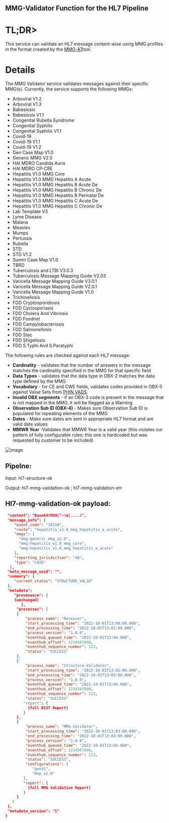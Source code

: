 
## MMG-Validator Function for the HL7 Pipeline

# TL;DR>

This service can validate an HL7 message content-wise using MMG profiles in the format created by the [MMG-AT]()tool.

# Details

The MMG Validator service validates messages against their specific MMG(s). Currently, the service supports the following MMGs:

* Arboviral V1.2
* Arboviral V1.3
* Babesiosis
* Babesiosis V1.1
* Congenital Rubella Syndrome
* Congenital Syphilis
* Congenital Syphilis V1.1
* Covid-19
* Covid-19 V1.1
* Covid-19 V1.2
* Gen Case Map V1.0
* Generic MMG V2.0
* HAI MDRO Candida Auris
* HAI MDRO CP-CRE
* Hepatitis V1.0 MMG Core
* Hepatitis V1.0 MMG Hepatitis A Acute
* Hepatitis V1.0 MMG Hepatitis B Acute De
* Hepatitis V1.0 MMG Hepatitis B Chronic De
* Hepatitis V1.0 MMG Hepatitis B Perinatal De
* Hepatitis V1.0 MMG Hepatitis C Acute De
* Hepatitis V1.0 MMG Hepatitis C Chronic De
* Lab Template V3
* Lyme Disease
* Malaria
* Measles
* Mumps
* Pertussis
* Rubella
* STD
* STD V1.2
* Summ Case Map V1.0
* TBRD
* Tuberculosis and LTBI V3.0.3
* Tuberculosis Message Mapping Guide V2.03
* Varicella Message Mapping Guide V3.0.1
* Varicella Message Mapping Guide V2.0.1
* Varicella Message Mapping Guide V1.0
* Trichinellosis
* FDD Cryptosporidiosis
* FDD Cyclosporiasis
* FDD Cholera And Vibriosis
* FDD Foodnet
* FDD Campylobacteriosis
* FDD Salmonellosis
* FDD Stec
* FDD Shigellosis
* FDD S.Typhi And S.Paratyphi

The following rules are checked against each HL7 message:

* **Cardinality** - validates that the number of answers in the message matches the cardinality specified in the MMG for that specific field
* **Data Types** - validates that the data type in OBX-2 matches the data type defined by the MMG
* **Vocabulary** - for CE and CWE fields, validates codes provided in OBX-5 against Value Sets from [PHIN VADS](https://phinvads.cdc.gov/vads/SearchHome.action).
* **Invalid OBX segments** - if an OBX-3 code is present in the message that is not mapped in the MMG, it will be flagged as a Warning
* **Observation Sub ID (OBX-4)** - Makes sure Observation Sub ID is populated for repeating elements of the MMG
* **Dates** - Make sure dates are sent in appropriate HL7 format and are valid date values
* **MMWR Year** -Validates that MMWR Year is a valid year (this violates our pattern of fully configurable rules; this one is hardcoded but was requested by customer to be included)



![image](https://user-images.githubusercontent.com/3239945/208454032-b4169ed4-1a48-41c5-a603-20f8fbf6631e.png)


## Pipelne:

Input: hl7-structure-ok

Output: hl7-mmg-validation-ok ; hl7-mmg-validation-err

## Hl7-mmg-validation-ok payload:

``` json
 "content": "Base64(MSH|^~\&|....)",
 "message_info": {
    "event_code": "10110",
    "route": "hepatitis_v1.0_mmg_hepatitis_a_acute",
    "mmgs": [
      "mmg:generic_mmg_v2.0",
      "mmg:hepatitis_v1.0_mmg_core",
      "mmg:hepatitis_v1.0_mmg_hepatitis_a_acute"
    ],
    "reporting_jurisdiction": "48",
    "type": "CASE"
  },
 "meta_message_uuid": "",
 "summary": {
    "current_status": "STRUCTURE_VALID"
 },
 "metadata":
    "provenance": {
	{unchanged}
       },
     "processes": [
	 {
		 "process_name": "Receiver",
		 "start_processing_time": "2022-10-01T13:00:00.000",
		 "end_processing_time": "2022-10-01T13:01:00.000",
		 "process_version": "1.0.0",
		 "eventhub_queued_time": "2022-10-01T13:04.000",
		 "eventhub_offset": 1234567890,
		 "eventhub_sequence_number": 123,
		 "status": "SUCCESS"
	 },
	 {
		 "process_name": "Structure-Validator",
		 "start_processing_time": "2022-10-01T13:02:00.000",
		 "end_processing_time": "2022-10-01T13:03:00.000",
		 "process_version": "1.0.0",
		 "eventhub_queued_time": "2022-10-01T13:04.000",
		 "eventhub_offset": 1234567890,
		 "eventhub_sequence_number": 123,
		 "status": "SUCCESS"
		"report": {
		  {full NIST Report}
		}
	 },
	 {
		 "process_name": "MMG-Validator",
		 "start_processing_time": "2022-10-01T13:03:00.000",
		 "end_processing_time": "2022-10-01T13:04:00.000",
		 "process_version": "1.0.0",
		 "eventhub_queued_time": "2022-10-01T13:04.000",
		 "eventhub_offset": 1234567890,
		 "eventhub_sequence_number": 123,
		 "status": "SUCCESS",
		 "configurations": [
		 	"genV1",
			"Hep_v1.0"
		],
		"report": {
		  {full MMG Validation Report}
		}
	 }
   ]
 },
 "metadata_version": "1"
}

```



